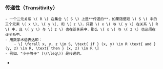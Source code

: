 ### 传递性（Transitivity）
	- 一个二元关系 \( R \) 在集合 \( S \) 上是**传递的**，如果随便取 \( S \) 中的三个元素 \( x \), \( y \), 和 \( z \)，只要 \( x \) 与 \( y \) 在关系 \( R \) 中，且 \( y \) 与 \( z \) 也在该关系中，那么 \( x \) 与 \( z \) 也必须在该关系中。
	- 用数学术语表达即：
		- \[ \forall x, y, z \in S, \text{ if } (x, y) \in R \text{ and } (y, z) \in R, \text{ then } (x, z) \in R \]
	- 例如，"小于等于" (\(\leq\)) 是传递的。
-